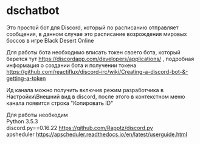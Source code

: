 # dschatbot
Это простой бот для Discord, который по расписанию отправляет сообщения, в данном случае это расписание возрождения мировых боссов в игре Black Desert Online

Для работы бота необходимо вписать токен своего бота, который берется тут https://discordapp.com/developers/applications/ ,
подробная информация о создании бота и получении токена https://github.com/reactiflux/discord-irc/wiki/Creating-a-discord-bot-&-getting-a-token

Ид канала можно получить включив режим разработчика в Настройки\Внешний вид в discord, после этого в контекстном меню канала появится строка "Копировать ID"

Для работы необходим  
  Python 3.5.3 <br>
  discord.py==0.16.22 https://github.com/Rapptz/discord.py <br>
  apsheduler https://apscheduler.readthedocs.io/en/latest/userguide.html

